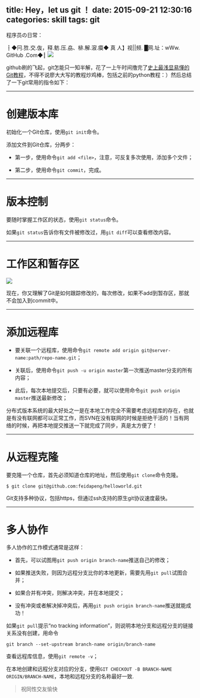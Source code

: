 title: Hey，let us git ！
date: 2015-09-21 12:30:16
categories: skill
tags: git
---
程序员の日常：

┋◆冃.狌.交.伖，释.鲂.压.劦、棑.解.漃.瘼◆ 真 人】视||频. █网.址：wWw. GitHub .Com◆┋
![](http://i1.tietuku.com/cfbad19f8d74fd71.jpg)



github刷的飞起，git怎能只一知半解，花了一上午时间撸完了[史上最浅显易懂的Git教程](http://www.liaoxuefeng.com/wiki/0013739516305929606dd18361248578c67b8067c8c017b000)，不得不说廖大大写的教程炒鸡棒，包括之前的python教程：）然后总结了一下git常用的指令如下：

----------


# 创建版本库 #
初始化一个Git仓库，使用`git init`命令。

添加文件到Git仓库，分两步：

- 第一步，使用命令`git add <file>`，注意，可反复多次使用，添加多个文件；

- 第二步，使用命令`git commit`，完成。

----------
# 版本控制 #

要随时掌握工作区的状态，使用`git status`命令。

如果`git status`告诉你有文件被修改过，用`git diff`可以查看修改内容。


----------
# 工作区和暂存区
![](http://www.liaoxuefeng.com/files/attachments/001384907702917346729e9afbf4127b6dfbae9207af016000/0)

现在，你又理解了Git是如何跟踪修改的，每次修改，如果不add到暂存区，那就不会加入到commit中。

----------
# 添加远程库 #

- 要关联一个远程库，使用命令`git remote add origin git@server-name:path/repo-name.git`；

- 关联后，使用命令`git push -u origin master`第一次推送master分支的所有内容；

- 此后，每次本地提交后，只要有必要，就可以使用命令`git push origin master`推送最新修改；

分布式版本系统的最大好处之一是在本地工作完全不需要考虑远程库的存在，也就是有没有联网都可以正常工作，而SVN在没有联网的时候是拒绝干活的！当有网络的时候，再把本地提交推送一下就完成了同步，真是太方便了！

----------
# 从远程克隆 #
要克隆一个仓库，首先必须知道仓库的地址，然后使用`git clone`命令克隆。
 
    $ git clone git@github.com:feidapeng/helloworld.git


Git支持多种协议，包括https，但通过ssh支持的原生git协议速度最快。

----------
# 多人协作 #
多人协作的工作模式通常是这样：

- 首先，可以试图用`git push origin branch-name`推送自己的修改；

- 如果推送失败，则因为远程分支比你的本地更新，需要先用`git pull`试图合并；

- 如果合并有冲突，则解决冲突，并在本地提交；

- 没有冲突或者解决掉冲突后，再用`git push origin branch-name`推送就能成功！

如果`git pull`提示“no tracking information”，则说明本地分支和远程分支的链接关系没有创建，用命令

    git branch --set-upstream branch-name origin/branch-name
查看远程库信息，使用`git remote -v`；


在本地创建和远程分支对应的分支，使用`GIT CHECKOUT -B BRANCH-NAME ORIGIN/BRANCH-NAME`，本地和远程分支的名称最好一致.  


  

> 祝同性交友愉快